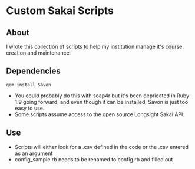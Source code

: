 ﻿Custom Sakai Scripts
====================

## About

I wrote this collection of scripts to help my institution manage it's course creation and maintenance.

## Dependencies

	gem install Savon

- You could probably do this with soap4r but it's been depricated in Ruby 1.9 going forward, and even though it can be installed, Savon is just too easy to use.
- Some scripts assume access to the open source Longsight Sakai API.

## Use

- Scripts will either look for a .csv defined in the code or the .csv entered as an argument
- config_sample.rb needs to be renamed to config.rb and filled out
